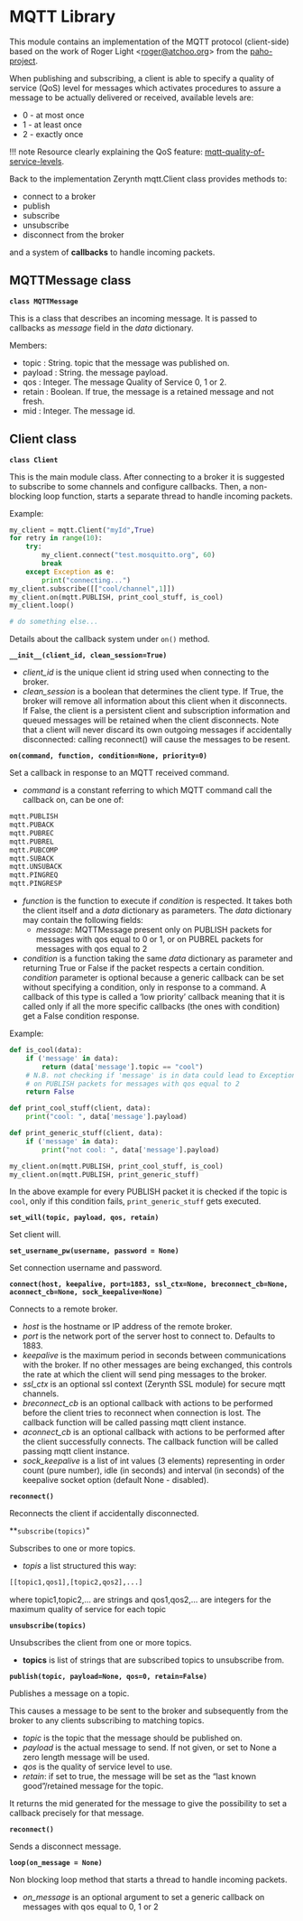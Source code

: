 # MQTT Library

This module contains an implementation of the MQTT protocol (client-side) based on the work of Roger Light <[roger@atchoo.org](mailto:roger@atchoo.org)> from the [paho-project](https://eclipse.org/paho/).

When publishing and subscribing, a client is able to specify a quality of service (QoS) level for messages which activates procedures to assure a message to be actually delivered or
received, available levels are:


* 0 - at most once
* 1 - at least once
* 2 - exactly once

!!! note
	Resource clearly explaining the QoS feature: [mqtt-quality-of-service-levels](http://www.hivemq.com/blog/mqtt-essentials-part-6-mqtt-quality-of-service-levels).

Back to the implementation Zerynth mqtt.Client class provides methods to:


* connect to a broker
* publish
* subscribe
* unsubscribe
* disconnect from the broker

and a system of **callbacks** to handle incoming packets.

## MQTTMessage class


**`class MQTTMessage`**

This is a class that describes an incoming message. It is passed to callbacks as *message* field in the *data* dictionary.

Members:


* topic : String. topic that the message was published on.
* payload : String. the message payload.
* qos : Integer. The message Quality of Service 0, 1 or 2.
* retain : Boolean. If true, the message is a retained message and not fresh.
* mid : Integer. The message id.

## Client class


**`class Client`**

This is the main module class. After connecting to a broker it is suggested to subscribe to some channels and configure callbacks. Then, a non-blocking loop function, starts a separate thread to handle incoming packets.

Example:

```py
my_client = mqtt.Client("myId",True)
for retry in range(10):
    try:
        my_client.connect("test.mosquitto.org", 60)
        break
    except Exception as e:
        print("connecting...")
my_client.subscribe([["cool/channel",1]])
my_client.on(mqtt.PUBLISH, print_cool_stuff, is_cool)
my_client.loop()

# do something else...
```

Details about the callback system under `on()` method.


**`__init__(client_id, clean_session=True)`**

* *client_id* is the unique client id string used when connecting to the broker.
* *clean_session* is a boolean that determines the client type. If True, the broker will remove all information about this client when it disconnects. If False, the client is a persistent client and subscription information and queued messages will be retained when the client disconnects. Note that a client will never discard its own outgoing messages if accidentally disconnected: calling reconnect() will cause the messages to be resent.



**`on(command, function, condition=None, priority=0)`**

Set a callback in response to an MQTT received command.


* *command* is a constant referring to which MQTT command call the callback on, can be one of:

```py
mqtt.PUBLISH
mqtt.PUBACK
mqtt.PUBREC
mqtt.PUBREL
mqtt.PUBCOMP
mqtt.SUBACK
mqtt.UNSUBACK
mqtt.PINGREQ
mqtt.PINGRESP
```


* *function* is the function to execute if *condition* is respected. It takes both the client itself and a *data* dictionary as parameters. The *data* dictionary may contain the following fields:
    * *message*: MQTTMessage present only on PUBLISH packets for messages with qos equal to 0 or 1, or on PUBREL packets for messages with qos equal to 2
* *condition* is a function taking the same *data* dictionary as parameter and returning True or False if the packet respects a certain condition.
*condition* parameter is optional because a generic callback can be set without specifying a condition, only in response to a command. A callback of this type is called a ‘low priority’ callback meaning that it is called only if all the more specific callbacks (the ones with condition) get a False condition response.

Example:

```py
def is_cool(data):
    if ('message' in data):
        return (data['message'].topic == "cool")
    # N.B. not checking if 'message' is in data could lead to Exception
    # on PUBLISH packets for messages with qos equal to 2
    return False

def print_cool_stuff(client, data):
    print("cool: ", data['message'].payload)

def print_generic_stuff(client, data):
    if ('message' in data):
        print("not cool: ", data['message'].payload)

my_client.on(mqtt.PUBLISH, print_cool_stuff, is_cool)
my_client.on(mqtt.PUBLISH, print_generic_stuff)
```

In the above example for every PUBLISH packet it is checked if the topic
is ```cool```, only if this condition fails, ```print_generic_stuff``` gets executed.


**`set_will(topic, payload, qos, retain)`**

Set client will.


**`set_username_pw(username, password = None)`**

Set connection username and password.


**`connect(host, keepalive, port=1883, ssl_ctx=None, breconnect_cb=None, aconnect_cb=None, sock_keepalive=None)`**

Connects to a remote broker.


* *host* is the hostname or IP address of the remote broker.
* *port* is the network port of the server host to connect to. Defaults to 1883.
* *keepalive* is the maximum period in seconds between communications with the
broker. If no other messages are being exchanged, this controls the
rate at which the client will send ping messages to the broker.
* *ssl_ctx* is an optional ssl context (Zerynth SSL module) for secure mqtt channels.
* *breconnect_cb* is an optional callback with actions to be performed before the client tries to reconnect when connection is lost. The callback function will be called passing mqtt client instance.
* *aconnect_cb* is an optional callback with actions to be performed after the client successfully connects. The callback function will be called passing mqtt client instance.
* *sock_keepalive* is a list of int values (3 elements) representing in order count (pure number), idle (in seconds) and interval (in seconds) of the keepalive socket option (default None - disabled).


**`reconnect()`**

Reconnects the client if accidentally disconnected.


**`subscribe(topics)`"

Subscribes to one or more topics.


* *topis* a list structured this way:

```py
[[topic1,qos1],[topic2,qos2],...]
```

where topic1,topic2,… are strings and qos1,qos2,… are integers for the maximum quality of service for each topic


**`unsubscribe(topics)`**

Unsubscribes the client from one or more topics.


* **topics** is list of strings that are subscribed topics to unsubscribe from.


**`publish(topic, payload=None, qos=0, retain=False)`**

Publishes a message on a topic.

This causes a message to be sent to the broker and subsequently from the broker to any clients subscribing to matching topics.


* *topic* is the topic that the message should be published on.
* *payload* is the actual message to send. If not given, or set to None a
zero length message will be used.
* *qos* is the quality of service level to use.
* *retain*: if set to true, the message will be set as the “last known
good”/retained message for the topic.

It returns the mid generated for the message to give the possibility to set a callback precisely for that message.


**`reconnect()`**

Sends a disconnect message.


**`loop(on_message = None)`**

Non blocking loop method that starts a thread to handle incoming packets.


* *on_message* is an optional argument to set a generic callback on messages with qos equal to 0, 1 or 2
<!--stackedit_data:
eyJoaXN0b3J5IjpbMTc2NjE1MTEwMl19
-->